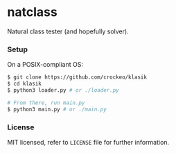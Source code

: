 # natclass

Natural class tester (and hopefully solver).

### Setup

On a POSIX-compliant OS:

```bash
$ git clone https://github.com/crockeo/klasik
$ cd klasik
$ python3 loader.py # or ./loader.py

# From there, run main.py
$ python3 main.py # or ./main.py
```

### License

MIT licensed, refer to `LICENSE` file for further information.
